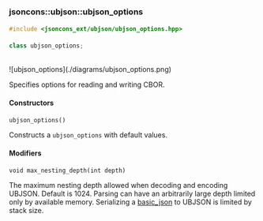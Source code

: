### jsoncons::ubjson::ubjson_options

```c++
#include <jsoncons_ext/ubjson/ubjson_options.hpp>

class ubjson_options;
```

<br>
![ubjson_options](./diagrams/ubjson_options.png)
<br>

Specifies options for reading and writing CBOR.

#### Constructors

    ubjson_options()
Constructs a `ubjson_options` with default values. 

#### Modifiers

    void max_nesting_depth(int depth)
The maximum nesting depth allowed when decoding and encoding UBJSON. 
Default is 1024. Parsing can have an arbitrarily large depth
limited only by available memory. Serializing a [basic_json](../basic_json.md) to
UBJSON is limited by stack size.

